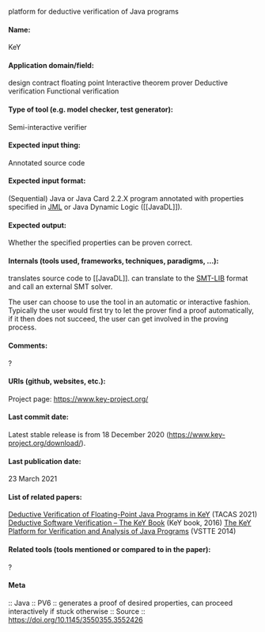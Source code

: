 platform for deductive verification of Java programs

#### Name:
KeY

#### Application domain/field:
design contract
floating point
Interactive theorem prover
Deductive verification
Functional verification

#### Type of tool (e.g. model checker, test generator): 
Semi-interactive verifier

#### Expected input thing:
Annotated source code

#### Expected input format:
(Sequential) Java or Java Card 2.2.X program annotated with properties specified in [JML](../../Formats/JML.md) or Java Dynamic Logic ([[JavaDL]]).

#### Expected output:
Whether the specified properties can be proven  correct.

#### Internals (tools used, frameworks, techniques, paradigms, ...):
translates source code to [[JavaDL]].
can translate to the [SMT-LIB](../../Formats/SMT-LIB.md) format and call an external SMT solver.

The user can choose to use the tool in an automatic or interactive fashion. Typically the user would first try to let the prover find a proof automatically, if it then does not succeed, the user can get involved in the proving process.

#### Comments:
?

#### URIs (github, websites, etc.):
Project page: https://www.key-project.org/

#### Last commit date:
Latest stable release is from 18 December 2020 (https://www.key-project.org/download/).

#### Last publication date:
23 March 2021

#### List of related papers:
[Deductive Verification of Floating-Point Java Programs in KeY](https://doi.org/10.1007/978-3-030-72013-1_13) (TACAS 2021)
[Deductive Software Verification – The KeY Book](https://doi.org/10.1007/978-3-319-49812-6) (KeY book, 2016)
[The KeY Platform for Verification and Analysis of Java Programs](https://doi.org/10.1007/978-3-319-12154-3_4) (VSTTE 2014)

#### Related tools (tools mentioned or compared to in the paper):
?

#### Meta
:: Java
:: PV6 :: generates a proof of desired properties, can proceed interactively if stuck otherwise
:: Source :: https://doi.org/10.1145/3550355.3552426

